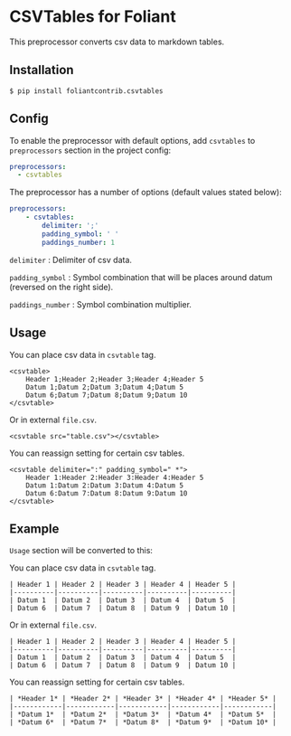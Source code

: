 # CSVTables for Foliant

This preprocessor converts csv data to markdown tables.


## Installation

```shell
$ pip install foliantcontrib.csvtables
```


## Config

To enable the preprocessor with default options, add `csvtables` to `preprocessors` section in the project config:

```yaml
preprocessors:
  - csvtables
```

The preprocessor has a number of options (default values stated below):

```yaml
preprocessors:
    - csvtables:
        delimiter: ';'
        padding_symbol: ' '
        paddings_number: 1
```

`delimiter`
:   Delimiter of csv data.

`padding_symbol`
:   Symbol combination that will be places around datum (reversed on the right side).

`paddings_number`
:   Symbol combination multiplier.


## Usage

You can place csv data in `csvtable` tag.

```
<csvtable>
    Header 1;Header 2;Header 3;Header 4;Header 5
    Datum 1;Datum 2;Datum 3;Datum 4;Datum 5
    Datum 6;Datum 7;Datum 8;Datum 9;Datum 10
</csvtable>
```

Or in external `file.csv`.

```
<csvtable src="table.csv"></csvtable>
```

You can reassign setting for certain csv tables.

```
<csvtable delimiter=":" padding_symbol=" *">
    Header 1:Header 2:Header 3:Header 4:Header 5
    Datum 1:Datum 2:Datum 3:Datum 4:Datum 5
    Datum 6:Datum 7:Datum 8:Datum 9:Datum 10
</csvtable>
```


## Example

`Usage` section will be converted to this:

You can place csv data in `csvtable` tag.

```
| Header 1 | Header 2 | Header 3 | Header 4 | Header 5 |
|----------|----------|----------|----------|----------|
| Datum 1  | Datum 2  | Datum 3  | Datum 4  | Datum 5  |
| Datum 6  | Datum 7  | Datum 8  | Datum 9  | Datum 10 |

```

Or in external `file.csv`.

```
| Header 1 | Header 2 | Header 3 | Header 4 | Header 5 |
|----------|----------|----------|----------|----------|
| Datum 1  | Datum 2  | Datum 3  | Datum 4  | Datum 5  |
| Datum 6  | Datum 7  | Datum 8  | Datum 9  | Datum 10 |

```

You can reassign setting for certain csv tables.

```
| *Header 1* | *Header 2* | *Header 3* | *Header 4* | *Header 5* |
|------------|------------|------------|------------|------------|
| *Datum 1*  | *Datum 2*  | *Datum 3*  | *Datum 4*  | *Datum 5*  |
| *Datum 6*  | *Datum 7*  | *Datum 8*  | *Datum 9*  | *Datum 10* |

```
